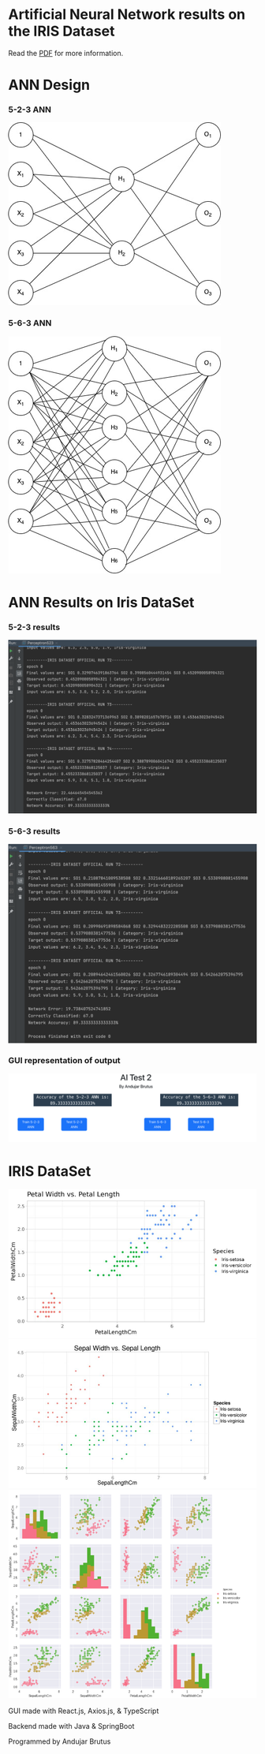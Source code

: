 # Artificial Neural Network results on the IRIS Dataset
Read the [PDF](/docs/explained.pdf) for more information.

# ANN Design
### 5-2-3 ANN
![design of 5-2-3 ANN](/docs/523.jpg)

### 5-6-3 ANN
![design of 5-2-3 ANN](/docs/563.jpg)

# ANN Results on Iris DataSet
### 5-2-3 results
![5-2-3 output](/docs/523.png)

### 5-6-3 results
![5-6-3 output](/docs/563.png)

### GUI representation of output
![GUI output](/docs/gui.png)

# IRIS DataSet
![iris data 1](/docs/iris0.png)
![iris data 2](/docs/iris1.png)
![iris data 3](/docs/iris2.png)


GUI made with React.js, Axios.js, & TypeScript

Backend made with Java & SpringBoot

Programmed by Andujar Brutus
